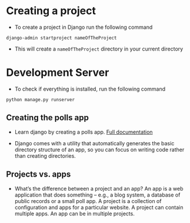 # Creating a project 

- To create a project in Django run the following command

`django-admin startproject nameOfTheProject`

- This will create a `nameOfTheProject` directory in your current directory

# Development Server

- To check if everything is installed, run the following command

` python manage.py runserver `

## Creating the polls app

- Learn django by creating a polls app. [Full documentation](https://docs.djangoproject.com/en/4.1/intro/tutorial01/)

 - Django comes with a utility that automatically generates the basic directory structure of an app, so you can focus on writing code rather than creating directories.

 ## Projects vs. apps

 - What’s the difference between a project and an app? An app is a web application that does something – e.g., a blog system, a database of public records or a small poll app. A project is a collection of configuration and apps for a particular website. A project can contain multiple apps. An app can be in multiple projects.
